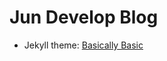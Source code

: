 # Jun Develop Blog

* Jekyll theme: [Basically Basic](https://github.com/mmistakes/jekyll-theme-basically-basic)